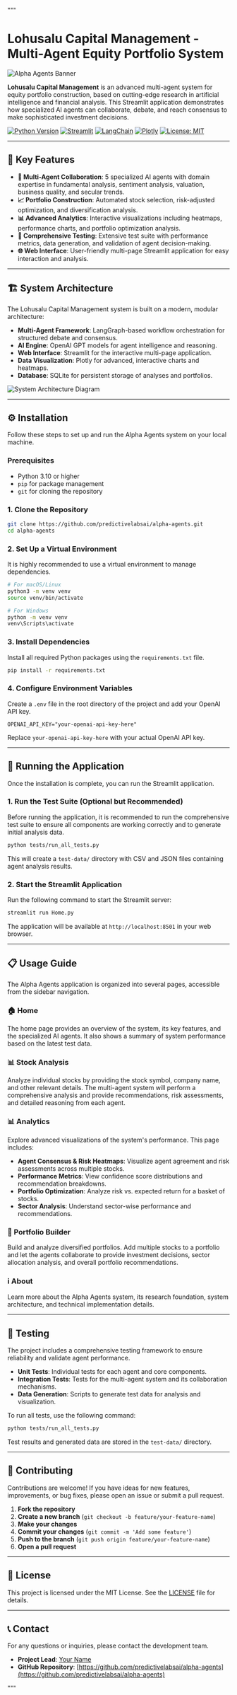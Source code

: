 """
# Lohusalu Capital Management - Multi-Agent Equity Portfolio System

![Alpha Agents Banner](https://i.imgur.com/your-banner-image.png)  <!-- Replace with a real banner image -->

**Lohusalu Capital Management** is an advanced multi-agent system for equity portfolio construction, based on cutting-edge research in artificial intelligence and financial analysis. This Streamlit application demonstrates how specialized AI agents can collaborate, debate, and reach consensus to make sophisticated investment decisions.

[![Python Version](https://img.shields.io/badge/python-3.10+-blue.svg)](https://www.python.org/)
[![Streamlit](https://img.shields.io/badge/Streamlit-1.29-orange.svg)](https://streamlit.io/)
[![LangChain](https://img.shields.io/badge/LangChain-0.1-green.svg)](https://www.langchain.com/)
[![Plotly](https://img.shields.io/badge/Plotly-5.18-blue.svg)](https://plotly.com/)
[![License: MIT](https://img.shields.io/badge/License-MIT-yellow.svg)](https://opensource.org/licenses/MIT)

---

## 🚀 Key Features

- **🤖 Multi-Agent Collaboration**: 5 specialized AI agents with domain expertise in fundamental analysis, sentiment analysis, valuation, business quality, and secular trends.
- **📈 Portfolio Construction**: Automated stock selection, risk-adjusted optimization, and diversification analysis.
- **📊 Advanced Analytics**: Interactive visualizations including heatmaps, performance charts, and portfolio optimization analysis.
- **🧪 Comprehensive Testing**: Extensive test suite with performance metrics, data generation, and validation of agent decision-making.
- **🌐 Web Interface**: User-friendly multi-page Streamlit application for easy interaction and analysis.

---

## 🏗️ System Architecture

The Lohusalu Capital Management system is built on a modern, modular architecture:

- **Multi-Agent Framework**: LangGraph-based workflow orchestration for structured debate and consensus.
- **AI Engine**: OpenAI GPT models for agent intelligence and reasoning.
- **Web Interface**: Streamlit for the interactive multi-page application.
- **Data Visualization**: Plotly for advanced, interactive charts and heatmaps.
- **Database**: SQLite for persistent storage of analyses and portfolios.

![System Architecture Diagram](https://i.imgur.com/your-architecture-diagram.png) <!-- Replace with a real diagram -->

---

## ⚙️ Installation

Follow these steps to set up and run the Alpha Agents system on your local machine.

### Prerequisites

- Python 3.10 or higher
- `pip` for package management
- `git` for cloning the repository

### 1. Clone the Repository

```bash
git clone https://github.com/predictivelabsai/alpha-agents.git
cd alpha-agents
```

### 2. Set Up a Virtual Environment

It is highly recommended to use a virtual environment to manage dependencies.

```bash
# For macOS/Linux
python3 -m venv venv
source venv/bin/activate

# For Windows
python -m venv venv
venv\Scripts\activate
```

### 3. Install Dependencies

Install all required Python packages using the `requirements.txt` file.

```bash
pip install -r requirements.txt
```

### 4. Configure Environment Variables

Create a `.env` file in the root directory of the project and add your OpenAI API key.

```env
OPENAI_API_KEY="your-openai-api-key-here"
```

Replace `your-openai-api-key-here` with your actual OpenAI API key.

---

## 🚀 Running the Application

Once the installation is complete, you can run the Streamlit application.

### 1. Run the Test Suite (Optional but Recommended)

Before running the application, it is recommended to run the comprehensive test suite to ensure all components are working correctly and to generate initial analysis data.

```bash
python tests/run_all_tests.py
```

This will create a `test-data/` directory with CSV and JSON files containing agent analysis results.

### 2. Start the Streamlit Application

Run the following command to start the Streamlit server:

```bash
streamlit run Home.py
```

The application will be available at `http://localhost:8501` in your web browser.

---

## 📋 Usage Guide

The Alpha Agents application is organized into several pages, accessible from the sidebar navigation.

### 🏠 Home

The home page provides an overview of the system, its key features, and the specialized AI agents. It also shows a summary of system performance based on the latest test data.

### 📊 Stock Analysis

Analyze individual stocks by providing the stock symbol, company name, and other relevant details. The multi-agent system will perform a comprehensive analysis and provide recommendations, risk assessments, and detailed reasoning from each agent.

### 📊 Analytics

Explore advanced visualizations of the system's performance. This page includes:

- **Agent Consensus & Risk Heatmaps**: Visualize agent agreement and risk assessments across multiple stocks.
- **Performance Metrics**: View confidence score distributions and recommendation breakdowns.
- **Portfolio Optimization**: Analyze risk vs. expected return for a basket of stocks.
- **Sector Analysis**: Understand sector-wise performance and recommendations.

### 🎯 Portfolio Builder

Build and analyze diversified portfolios. Add multiple stocks to a portfolio and let the agents collaborate to provide investment decisions, sector allocation analysis, and overall portfolio recommendations.

### ℹ️ About

Learn more about the Alpha Agents system, its research foundation, system architecture, and technical implementation details.

---

## 🧪 Testing

The project includes a comprehensive testing framework to ensure reliability and validate agent performance.

- **Unit Tests**: Individual tests for each agent and core components.
- **Integration Tests**: Tests for the multi-agent system and its collaboration mechanisms.
- **Data Generation**: Scripts to generate test data for analysis and visualization.

To run all tests, use the following command:

```bash
python tests/run_all_tests.py
```

Test results and generated data are stored in the `test-data/` directory.

---

## 🤝 Contributing

Contributions are welcome! If you have ideas for new features, improvements, or bug fixes, please open an issue or submit a pull request.

1. **Fork the repository**
2. **Create a new branch** (`git checkout -b feature/your-feature-name`)
3. **Make your changes**
4. **Commit your changes** (`git commit -m 'Add some feature'`)
5. **Push to the branch** (`git push origin feature/your-feature-name`)
6. **Open a pull request**

---

## 📄 License

This project is licensed under the MIT License. See the [LICENSE](LICENSE) file for details.

---

## 📞 Contact

For any questions or inquiries, please contact the development team.

- **Project Lead**: [Your Name](mailto:your-email@example.com)
- **GitHub Repository**: [https://github.com/predictivelabsai/alpha-agents](https://github.com/predictivelabsai/alpha-agents)

"""

